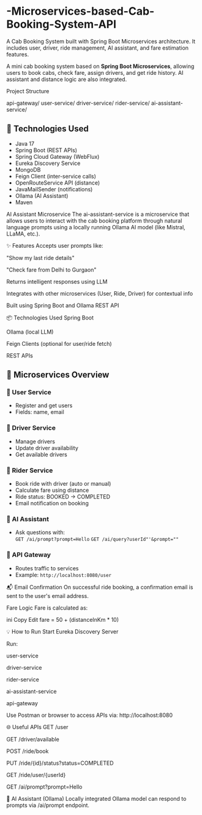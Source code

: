 # -Microservices-based-Cab-Booking-System-API
A Cab Booking System built with Spring Boot Microservices architecture.   It includes user, driver, ride management, AI assistant, and fare estimation features.

A mini cab booking system based on **Spring Boot Microservices**, allowing users to book cabs, check fare, assign drivers, and get ride history. AI assistant and distance logic are also integrated.

Project Structure

api-gateway/
user-service/
driver-service/
rider-service/
ai-assistant-service/

## 🚀 Technologies Used

- Java 17
- Spring Boot (REST APIs)
- Spring Cloud Gateway (WebFlux)
- Eureka Discovery Service
- MongoDB
- Feign Client (inter-service calls)
- OpenRouteService API (distance)
- JavaMailSender (notifications)
- Ollama (AI Assistant)
- Maven

 AI Assistant Microservice
The ai-assistant-service is a microservice that allows users to interact with the cab booking platform through natural language prompts using a locally running Ollama AI model (like Mistral, LLaMA, etc.).

✨ Features
Accepts user prompts like:

"Show my last ride details"

"Check fare from Delhi to Gurgaon"

Returns intelligent responses using LLM

Integrates with other microservices (User, Ride, Driver) for contextual info

Built using Spring Boot and Ollama REST API

📦 Technologies Used
Spring Boot

Ollama (local LLM)

Feign Clients (optional for user/ride fetch)

REST APIs

## 📂 Microservices Overview

### 🔹 User Service
- Register and get users
- Fields: name, email

### 🔹 Driver Service
- Manage drivers
- Update driver availability
- Get available drivers

### 🔹 Rider Service
- Book ride with driver (auto or manual)
- Calculate fare using distance
- Ride status: BOOKED → COMPLETED
- Email notification on booking

### 🔹 AI Assistant
- Ask questions with:  
  `GET /ai/prompt?prompt=Hello`
  `GET /ai/query?userId"'&prompt=""`

### 🔹 API Gateway
- Routes traffic to services
- Example: `http://localhost:8080/user`

📬 Email Confirmation
On successful ride booking, a confirmation email is sent to the user's email address.

 Fare Logic
Fare is calculated as:

ini
Copy
Edit
fare = 50 + (distanceInKm * 10)

💡 How to Run
Start Eureka Discovery Server

Run:

user-service

driver-service

rider-service

ai-assistant-service

api-gateway

Use Postman or browser to access APIs via:
http://localhost:8080

🌐 Useful APIs
GET /user

GET /driver/available

POST /ride/book

PUT /ride/{id}/status?status=COMPLETED

GET /ride/user/{userId}

GET /ai/prompt?prompt=Hello

🧠 AI Assistant (Ollama)
Locally integrated Ollama model can respond to prompts via /ai/prompt endpoint.
